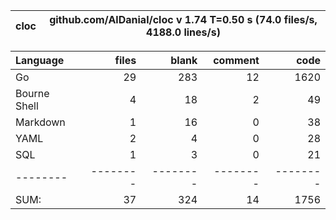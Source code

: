 
cloc|github.com/AlDanial/cloc v 1.74  T=0.50 s (74.0 files/s, 4188.0 lines/s)
--- | ---

Language|files|blank|comment|code
:-------|-------:|-------:|-------:|-------:
Go|29|283|12|1620
Bourne Shell|4|18|2|49
Markdown|1|16|0|38
YAML|2|4|0|28
SQL|1|3|0|21
--------|--------|--------|--------|--------
SUM:|37|324|14|1756
